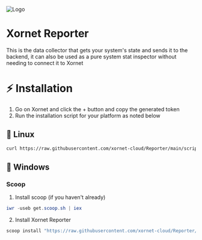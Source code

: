 ![Logo](https://cdn.discordapp.com/attachments/755597803102928966/931042317878587412/logo.svg)

# Xornet Reporter

This is the data collector that gets your system's state and sends it to the backend, it can also be used as a pure system stat inspector without needing to connect it to Xornet

# ⚡ Installation

1. Go on Xornet and click the + button and copy the generated token
2. Run the installation script for your platform as noted below

## 🐧 Linux

```bash
curl https://raw.githubusercontent.com/xornet-cloud/Reporter/main/scripts/install.sh | sudo bash
```

## 🏢 Windows

### Scoop

1. Install scoop (if you haven't already)

```powershell
iwr -useb get.scoop.sh | iex
```

2. Install Xornet Reporter

```powershell
scoop install "https://raw.githubusercontent.com/xornet-cloud/Reporter/main/scripts/xornet-reporter.json"
```

